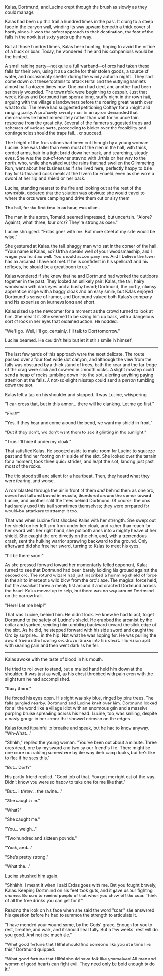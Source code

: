 Kalas, Dortmund, and Lucine crept through the brush as slowly as they could manage.

Kalas had been up this trail a hundred times in the past. It clung to a steep face in the canyon wall, winding its way upward beneath a thick cover of hardy pines. It was the safest approach to their destination, the foot of the falls in the nook just sixty yards up the way.

But all those hundred times, Kalas been hunting, hoping to avoid the notice of a buck or boar. Today, he wondered if he and his companions would be the hunted.

A small raiding party—not quite a full warband—of orcs had taken these falls for their own, using it as a cache for their stolen goods, a source of water, and occasionally shelter during the windy autumn nights. They had come down out these foothills to attack Hilfal and the outlying hamlets almost half a dozen times now. One man had died, and another had been seriously wounded. The townsfolk were beginning to despair. Just that week, Kalas and Dortmund had spent a long, stuffy night in the town hall, arguing with the village's landowners before the roaring great hearth over what to do. The reeve had suggested petitioning Colthyr for a knight and ranging party. A profusely sweaty man in an apron demanded that mercenaries be hired immediately rather than wait for an uncertain response from the great city. Several of the farmers suggested traps and schemes of various sorts, proceeding to bicker over the feasibility and contingencies should the traps fail... or succeed.

The height of the frustrations had been cut through by a young woman: Lucine. She was taller than even most of the men in the hall, with thick, corded arms, hair in a tight braid down her back, and searching, steady eyes. She was the out-of-towner staying with Urthia on her way to the north, who, while she waited out the rains that had swollen the Glimmering Run, went about her business as if she lived here, perfectly happy to bale hay for Urthia and cook meals at the tavern for Enaeld, even as she wore a sword at her hip and shield on her back.

Lucine, standing nearest to the fire and looking out at the rest of the townsfolk, declared that the solution was obvious: she would travel to where the orcs were camping and drive them out or slay them.

The hall, for the first time in an hour, was silent.

The man in the apron, Tomald, seemed impressed, but uncertain. "Alone? Against, what, three, four orcs? They're strong as oxen."

Lucine shrugged. "Erdas goes with me. But more steel at my side would be wise."

She gestured at Kalas, the tall, shaggy man who sat in the corner of the hall. "Your name is Kalas, no? Urthia speaks well of your woodsmanship, and I wager you hunt as well. You should accompany me. And I believe the town has an arcanist I have not met. If he is confident in his spellcraft and his reflexes, he should be a great boon to us."

Kalas wondered if she knew that he and Dortmund had worked the outdoors together in the past. They looked an unlikely pair: Kalas, the tall, hairy woodsman with dark eyes and a bushy beard; Dortmund, the portly, clumsy apprentice mage with a baggy cloak and an easy smile, but Kalas enjoyed Dortmund's sense of humor, and Dortmund valued both Kalas's company and his expertise on journeys long and short.

Kalas sized up the newcomer for a moment as the crowd turned to look at him. She meant it. She seemed to be sizing him up back, with a dangerous sort of look in her eyes that ordained action. He nodded.

"We'll go. Well, I'll go, certainly. I'll talk to Dort tomorrow."

Lucine beamed. He couldn't help but let it stir a smile in himself.

---

The last few yards of this approach were the most delicate. The route passed over a four foot wide slot canyon, and although the view from the falls was obscured by a thick stand of trees, both the near and the far ledge of the crag were slick and covered in smooth rocks. A slight misstep could send a heap of rocks tumbling down into the slot, alerting anything paying attention at the falls. A not-so-slight misstep could send a *person* tumbling down the slot.

Kalas felt a tap on his shoulder and stopped. It was Lucine, whispering.

"I can cross that, but in this armor... there will be clanking. Let me go first."

"*First?*"

"Yes. If they hear and come around the bend, we want my shield in front."

"But if they don't, we don't want them to see it glinting in the sunlight."

"True. I'll hide it under my cloak."

That satisfied Kalas. He scooted aside to make room for Lucine to squeeze past and find her footing on this side of the slot. She looked over the terrain for a moment, took three quick strides, and leapt the slot, landing just past most of the rocks.

The trio stood still and silent for a heartbeat. Then, they heard what they were fearing, and worse.

A roar blasted through the air in front of them *and* behind them as one orc, seven feet tall and bound in muscle, thundered around the corner toward Lucine, and another split the trees behind Dortmund. Of course: the orcs had surely used this trail sometimes themselves; they were prepared for would-be attackers to attempt it too.

That was when Lucine first shocked Kalas with her strength. She swept out her shield on her left arm from under her cloak, and rather than reach for her sword with her right hand, she put both arms into a mighty heave of her shield. She caught the orc directly on the chin, and, with a tremendous crash, sent the hulking warrior sprawling backward to the ground. Only afterward did she free her sword, turning to Kalas to meet his eyes.

"I'll be there soon!"

As she pressed forward toward her momentarily felled opponent, Kalas turned to see that Dortmund had been barely holding his ground against the second orc. The rotund wizard had just inscribed a humming shield of force in the air to intercept a wild blow from the orc's axe. The magical force held, but the assailant threw a meaty fist around it and cracked Dortmund across the head. Kalas moved up to help, but there was no way around Dortmund on the narrow trail.

"Here! Let me help!"

That was Lucine, behind him. He didn't look. He knew he had to act, to get Dortmund to the safety of Lucine's shield. He grabbed the arcanist by the collar and yanked, sending him tumbling backward toward the slick edge of the slot. As he did, he stepped forward with his side sword and caught the Orc by surprise... in the hip. Not what he was hoping for. He was pulling the sword free as the howling orc drove its axe into his chest.  His vision split with searing pain and then went dark as he fell.

---

Kalas awoke with the taste of blood in his mouth.

He tried to roll over to stand, but a mailed hand held him down at the shoulder. It was just as well, as his chest throbbed with pain even with the slight turn he had accomplished.

"Easy there."

He forced his eyes open. His sight was sky blue, ringed by pine trees. The falls gurgled nearby. Dortmund and Lucine knelt over him. Dortmund looked for all the world like a village idiot with an enormous grin and a massive purpling bruise spreading across his head. Lucine, too, was smiling, despite a nasty gouge in her armor that showed crimson on the edges.

Kalas found it painful to breathe and speak, but he had to know anyway. "Wh-What..."

"Shhhh," replied the young woman. "You've been out about a minute. Three orcs dead, one by my sword and two by our friend's fire. There might be one more out raiding somewhere by the way their camp looks, but he's like to flee if he sees this."

"But... Dort?"

His portly friend replied. "Good job of that. You got me right out of the way. Didn't know you were so happy to take one for me like that."

"But... I *threw*... the ravine..."

"She caught me."

"What?"

"She caught me."

"You... weigh..."

"Two hundred and sixteen pounds."

"Yeah, and..."

"She's pretty strong."

"What the..."

Lucine shushed him again.

"Shhhhh. I meant it when I said Erdas goes with me. But you fought bravely, Kalas. Keeping Dortmund on his feet took guts, and it gave us our fighting chance. Be sure to remind people of that when you show off the scar. Think of all the free drinks you can get for it."

Reading the look on his face when she said the word "scar," she answered his question before he had to summon the strength to articulate it.

"I have mended your wound some, by the Gods' grace. Enough for you to rest, breathe, and walk, and it should heal fully. But a few weeks' rest will do you good. And not *too* much ale."

"What good fortune that Hilfal should find someone like you at a time like this," Dortmund quipped.

"What good fortune that Hilfal should have folk like yourselves! All men and women of good hearts can fight evil. They need only be bold enough to do it."
